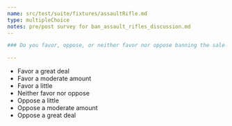 ```yaml
---
name: src/test/suite/fixtures/assaultRifle.md
type: multipleChoice
notes: pre/post survey for ban_assault_rifles_discussion.md
--

### Do you favor, oppose, or neither favor nor oppose banning the sale of semi-automatic “assault-style” rifles?

---
```


- Favor a great deal
- Favor a moderate amount
- Favor a little
- Neither favor nor oppose
- Oppose a little
- Oppose a moderate amount
- Oppose a great deal
